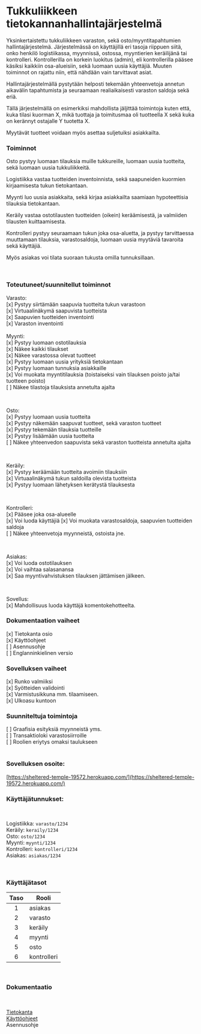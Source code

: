 # Tukkuliikkeen tietokannanhallintajärjestelmä

Yksinkertaistettu tukkuliikkeen varaston, sekä osto/myyntitapahtumien hallintajärjestelmä. Järjestelmässä on käyttäjillä eri tasoja riippuen siitä, onko henkilö logistiikassa, myynnissä, ostossa, myyntierien keräilijänä tai kontrolleri. Kontrollerilla on korkein luokitus (admin), eli kontrollerilla pääsee käsiksi kaikkiin osa-alueisiin, sekä luomaan uusia käyttäjiä. Muuten toiminnot on rajattu niin, että nähdään vain tarvittavat asiat.

Hallintajärjestelmällä pystytään helposti tekemään yhteenvetoja annetun aikavälin tapahtumista ja seuraamaan realiaikaisesti varaston saldoja sekä eriä.

Tällä järjestelmällä on esimerkiksi mahdollista jäljittää toimintoja kuten että, kuka tilasi kuorman X, mikä tuottaja ja toimitusmaa oli tuotteella X sekä kuka on kerännyt ostajalle Y tuotetta X.

Myytävät tuotteet voidaan myös asettaa suljetuiksi asiakkailta.

### Toiminnot

Osto pystyy luomaan tilauksia muille tukkureille, luomaan uusia tuotteita, sekä luomaan uusia tukkuliikkeitä.

Logistiikka vastaa tuotteiden inventoinnista, sekä saapuneiden kuormien kirjaamisesta tukun tietokantaan.

Myynti luo uusia asiakkaita, sekä kirjaa asiakkailta saamiaan hypoteettisia tilauksia tietokantaan.

Keräily vastaa ostotilausten tuotteiden (oikein) keräämisestä, ja valmiiden tilausten kuittaamisesta.

Kontrolleri pystyy seuraamaan tukun joka osa-aluetta, ja pystyy tarvittaessa muuttamaan tilauksia, varastosaldoja, luomaan uusia myytäviä tavaroita sekä käyttäjiä.

Myös asiakas voi tilata suoraan tukusta omilla tunnuksillaan.

<br>

### Toteutuneet/suunnitellut toiminnot

Varasto:  
[x] Pystyy siirtämään saapuvia tuotteita tukun varastoon  
[x] Virtuaalinäkymä saapuvista tuotteista  
[x] Saapuvien tuotteiden inventointi  
[x] Varaston inventointi  
<br>
Myynti:  
[x] Pystyy luomaan ostotilauksia  
[x] Näkee kaikki tilaukset  
[x] Näkee varastossa olevat tuotteet  
[x] Pystyy luomaan uusia yrityksiä tietokantaan  
[x] Pystyy luomaan tunnuksia asiakkaille  
[x] Voi muokata myyntitilauksia (toistaiseksi vain tilauksen poisto ja/tai tuotteen poisto)  
[ ] Näkee tilastoja tilauksista annetulta ajalta

<br>

Osto:  
[x] Pystyy luomaan uusia tuotteita  
[x] Pystyy näkemään saapuvat tuotteet, sekä varaston tuotteet  
[x] Pystyy tekemään tilauksia tuotteille  
[x] Pystyy lisäämään uusia tuotteita  
[ ] Näkee yhteenvedon saapuvista sekä varaston tuotteista annetulta ajalta

<br>

Keräily:  
[x] Pystyy keräämään tuotteita avoimiin tilauksiin  
[x] Virtuaalinäkymä tukun saldoilla olevista tuotteista  
[x] Pystyy luomaan lähetyksen kerätystä tilauksesta

<br>

Kontrolleri:  
[x] Pääsee joka osa-alueelle  
[x] Voi luoda käyttäjiä
[x] Voi muokata varastosaldoja, saapuvien tuotteiden saldoja  
[ ] Näkee yhteenvetoja myynneistä, ostoista jne.

<br>

Asiakas:  
[x] Voi luoda ostotilauksen  
[x] Voi vaihtaa salasanansa  
[x] Saa myyntivahvistuksen tilauksen jättämisen jälkeen.

<br>

Sovellus:  
[x] Mahdollisuus luoda käyttäjä komentokehotteelta.

### Dokumentaation vaiheet

[x] Tietokanta osio  
[x] Käyttöohjeet  
[ ] Asennusohje  
[ ] Englanninkielinen versio

### Sovelluksen vaiheet

[x] Runko valmiiksi  
[x] Syötteiden validointi  
[x] Varmistusikkuna mm. tilaamiseen.  
[x] Ulkoasu kuntoon

### Suunniteltuja toimintoja

[ ] Graafisia esityksiä myynneistä yms.  
[ ] Transaktioloki varastosiirroille  
[ ] Roolien eriytys omaksi taulukseen  
<br>

### Sovelluksen osoite:

[https://sheltered-temple-19572.herokuapp.com/](https://sheltered-temple-19572.herokuapp.com/)
<br>

### Käyttäjätunnukset:

<br>
    
Logistiikka: `varasto/1234`  
Keräily: `keraily/1234`  
Osto: `osto/1234`  
Myynti: `myynti/1234`  
Kontrolleri: `kontrolleri/1234`  
Asiakas: `asiakas/1234`

<br>

### Käyttäjätasot

| Taso | Rooli       |
| :--: | ----------- |
|  1   | asiakas     |
|  2   | varasto     |
|  3   | keräily     |
|  4   | myynti      |
|  5   | osto        |
|  6   | kontrolleri |

<br>

### Dokumentaatio

<br>

[Tietokanta](/doc/db.md)  
[Käyttöohjeet](/doc/kayttoohje.md)  
Asennusohje
